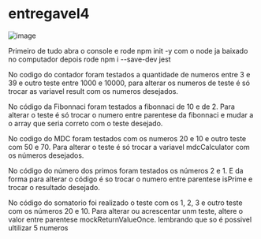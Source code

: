 # entregavel4

![image](https://github.com/victorpbruno/entregavel4/assets/114672554/3e5aaa7b-1d88-4a6d-bd3f-896f5be5fc69)

Primeiro de tudo abra o console e rode npm init -y com o node ja baixado no computador
depois rode npm i --save-dev jest


No codigo do contador foram testados a quantidade de numeros entre 3 e 39 e outro teste entre 1000 e 10000, para alterar os numeros de teste é só trocar as variavel result com os numeros desejados.

No código da Fibonnaci foram testados a fibonnaci de 10 e de 2. Para alterar o teste é só trocar o numero entre parentese da fibonnaci e mudar a o array que seria correto com o teste desejado.

No codigo do MDC foram testados com os numeros 20 e 10 e outro teste com 50 e 70. Para alterar o teste é só trocar a variavel mdcCalculator com os números desejados.

No código do número dos primos foram testados os números 2 e 1. E da forma para alterar o código é so trocar o numero entre parentese isPrime e trocar o resultado desejado.

No código do somatorio foi realizado o teste com os 1, 2, 3 e outro teste com os números 20 e 10. Para alterar ou acrescentar unm teste, altere o valor entre parentese mockReturnValueOnce. lembrando que so é possivel ultilizar 5 numeros
